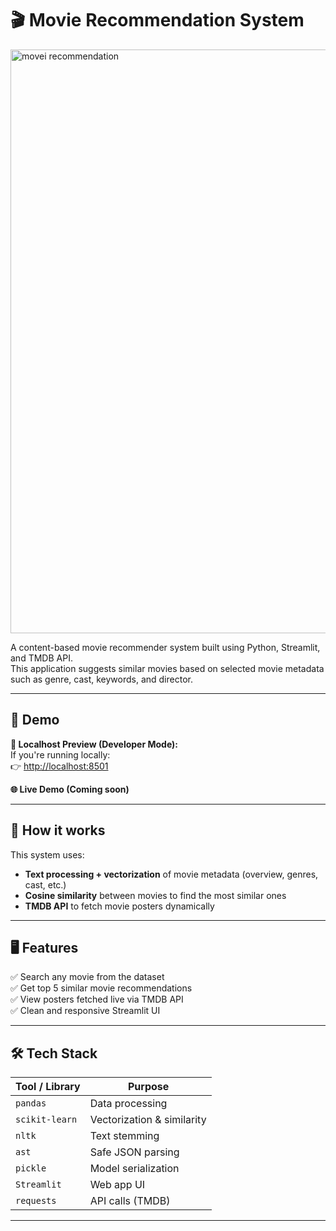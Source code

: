 # 🎬 Movie Recommendation System

<img width="1910" height="934" alt="movei recommendation" src="https://github.com/user-attachments/assets/4118bffa-2ab9-4f7f-b676-e44e9fe04e4e" />


A content-based movie recommender system built using Python, Streamlit, and TMDB API.  
This application suggests similar movies based on selected movie metadata such as genre, cast, keywords, and director.

---

## 🚀 Demo

**📍 Localhost Preview (Developer Mode):**  
If you're running locally:  
👉 [http://localhost:8501](http://localhost:8501)

**🌐 Live Demo (Coming soon)**  

---

## 🧠 How it works

This system uses:

- **Text processing + vectorization** of movie metadata (overview, genres, cast, etc.)
- **Cosine similarity** between movies to find the most similar ones
- **TMDB API** to fetch movie posters dynamically

---

## 🖥️ Features

✅ Search any movie from the dataset  
✅ Get top 5 similar movie recommendations  
✅ View posters fetched live via TMDB API  
✅ Clean and responsive Streamlit UI

---



## 🛠️ Tech Stack

| Tool / Library     | Purpose                     |
|--------------------|-----------------------------|
| `pandas`           | Data processing             |
| `scikit-learn`     | Vectorization & similarity  |
| `nltk`             | Text stemming               |
| `ast`              | Safe JSON parsing           |
| `pickle`           | Model serialization         |
| `Streamlit`        | Web app UI                  |
| `requests`         | API calls (TMDB)            |

---
